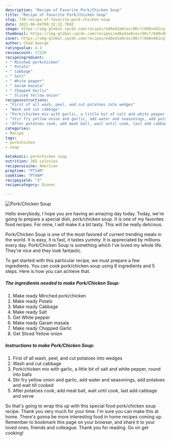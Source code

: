 ```yaml
---
description: "Recipe of Favorite Pork/Chicken Soup"
title: "Recipe of Favorite Pork/Chicken Soup"
slug: 730-recipe-of-favorite-pork-chicken-soup
date: 2021-06-04T09:32:22.768Z
image: https://img-global.cpcdn.com/recipes/ed6ed1e0cecc96cf/680x482cq70/porkchicken-soup-recipe-main-photo.jpg
thumbnail: https://img-global.cpcdn.com/recipes/ed6ed1e0cecc96cf/680x482cq70/porkchicken-soup-recipe-main-photo.jpg
cover: https://img-global.cpcdn.com/recipes/ed6ed1e0cecc96cf/680x482cq70/porkchicken-soup-recipe-main-photo.jpg
author: Chad George
ratingvalue: 4.3
reviewcount: 17320
recipeingredient:
- " Minched porkchicken"
- " Potato"
- " Cabbage"
- " Salt"
- " White pepper"
- " Garam masala"
- " Chopped Garlic"
- " Sliced Yellow onion"
recipeinstructions:
- "First of all wash, peel, and cut potatoes into wedges"
- "Wash and cut cabbage"
- "Pork/chicken mix with garlic, a little bit of salt and white pepper, round into balls"
- "Stir fry yellow onion and garlic, add water and seasonings, add potatoes and wait till cooked"
- "After potatoes cook, add meat ball, wait until cook, last add cabbage and serve"
categories:
- Recipe
tags:
- porkchicken
- soup

katakunci: porkchicken soup 
nutrition: 265 calories
recipecuisine: American
preptime: "PT14M"
cooktime: "PT46M"
recipeyield: "3"
recipecategory: Dinner

---
```



![Pork/Chicken Soup](https://img-global.cpcdn.com/recipes/ed6ed1e0cecc96cf/680x482cq70/porkchicken-soup-recipe-main-photo.jpg)

Hello everybody, I hope you are having an amazing day today. Today, we're going to prepare a special dish, pork/chicken soup. It is one of my favorites food recipes. For mine, I will make it a bit tasty. This will be really delicious.



Pork/Chicken Soup is one of the most favored of current trending meals in the world. It is easy, it is fast, it tastes yummy. It is appreciated by millions every day. Pork/Chicken Soup is something which I've loved my whole life. They're nice and they look fantastic.


To get started with this particular recipe, we must prepare a few ingredients. You can cook pork/chicken soup using 8 ingredients and 5 steps. Here is how you can achieve that.

<!--inarticleads1-->

##### The ingredients needed to make Pork/Chicken Soup:

1. Make ready  Minched pork/chicken
1. Make ready  Potato
1. Make ready  Cabbage
1. Make ready  Salt
1. Get  White pepper
1. Make ready  Garam masala
1. Make ready  Chopped Garlic
1. Get  Sliced Yellow onion




<!--inarticleads2-->

##### Instructions to make Pork/Chicken Soup:

1. First of all wash, peel, and cut potatoes into wedges
1. Wash and cut cabbage
1. Pork/chicken mix with garlic, a little bit of salt and white pepper, round into balls
1. Stir fry yellow onion and garlic, add water and seasonings, add potatoes and wait till cooked
1. After potatoes cook, add meat ball, wait until cook, last add cabbage and serve




So that's going to wrap this up with this special food pork/chicken soup recipe. Thank you very much for your time. I'm sure you can make this at home. There's gonna be more interesting food in home recipes coming up. Remember to bookmark this page on your browser, and share it to your loved ones, friends and colleague. Thank you for reading. Go on get cooking!
